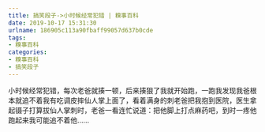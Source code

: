 ```yaml
---
title: 搞笑段子->小时候经常犯错 | 糗事百科
date: 2019-10-17 15:31:30
urlname: 186905c113a90fbaff99057d637b0cde
tags: 
- 糗事百科
categories:
- 糗事百科
- 搞笑段子
---
```

小时候经常犯错，每次老爸就揍一顿，后来揍狠了我就开始跑，一跑我发现我爸根本就追不着我有吃调皮摔仙人掌上面了，看着满身的刺老爸把我抱到医院，医生拿起镊子打算拔仙人掌刺时，老爸一看连忙说道：把他脚上打点麻药吧，到时一疼他跑起来我可能追不着他……


